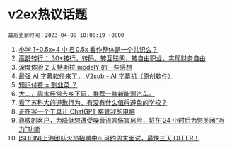 # v2ex热议话题

`最后更新时间：2023-04-09 18:06:19 +0800`

1. [小学 1÷0.5x=4 中把 0.5x 看作整体是一个共识么？](https://www.v2ex.com/t/930877)
1. [高龄转行： 30+转行，转码，转互联网，转自由职业，实现财务自由](https://www.v2ex.com/t/930913)
1. [深度体验 2 天特斯拉 modelY 的一些感想](https://www.v2ex.com/t/930910)
1. [最强 AI 字幕软件来了， V2sub - AI 字幕机（原创软件）](https://www.v2ex.com/t/930940)
1. [知识付费 = 割韭菜 ？](https://www.v2ex.com/t/930987)
1. [大二，周末经常去乡下玩，推荐一款新能源汽车。](https://www.v2ex.com/t/930869)
1. [看了苏科大的道歉行为，有没有什么值得避免的学校？](https://www.v2ex.com/t/930860)
1. [正在写一个工具让 ChatGPT 接管我的电脑](https://www.v2ex.com/t/930888)
1. [尊敬的客户，为降低您遭受噪音流言伤害风险，将在 24 小时后为您关闭“听力”功能](https://www.v2ex.com/t/930926)
1. [[SHEIN]上海团队火热招聘中🔥 可约周末面试，最快三天 OFFER！](https://www.v2ex.com/t/930862)

